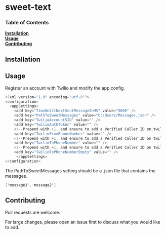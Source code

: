 # sweet-text

### Table of Contents
**[Installation](#useage)**<br>
**[Usage](#usage)**<br>
**[Contributing](#contributing)**<br>


## Installation

## Usage

Register an account with Twilio and modify the app.config.
```csharp
<?xml version="1.0" encoding="utf-8"?>
<configuration>
  <appSettings>
    <add key="TimeUntilNextSentMessageInMS" value="5000" />
    <add key="PathToSweetMessages" value="C:/Users/Messages.json" />
    <add key="TwilioAccountSID" value="" />
    <add key="TwilioAuthToken" value="" />
    <!--Prepend with +1, and ensure to add a Verified Caller ID on twilio. This is given by Twilio-->
    <add key="TwilioFromPhoneNumber" value="" />
    <!--Prepend with +1, and ensure to add a Verified Caller ID on twilio-->
    <add key="TwilioToPhoneNumber" value="" />
    <!--Prepend with +1, and ensure to add a Verified Caller ID on twilio. This is the number that is reached when there are no more messages to send.-->
    <add key="TwilioToPhoneNumberEmpty" value="" />
     </appSettings>
</configuration>
```
The PathToSweetMessages setting should be a .json file that contains the messages.
```csharp
['message1','message2']
```


## Contributing

Pull requests are welcome. 

For large changes, please open an issue first to discuss what you would like to add.

